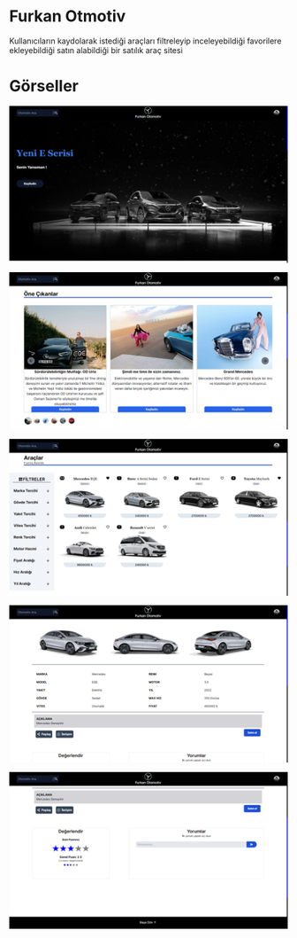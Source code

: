 # Furkan Otmotiv

Kullanıcıların kaydolarak istediği araçları filtreleyip inceleyebildiği
favorilere ekleyebildiği satın alabildiği bir satılık araç sitesi

# Görseller

![Alt text](<public/images/Ekran Görüntüsü (38).png>)

![Alt text](<public/images/Ekran Görüntüsü (39).png>)

![Alt text](<public/images/Ekran Görüntüsü (40).png>)

![Alt text](<public/images/Ekran Görüntüsü (41).png>)

![Alt text](<public/images/Ekran Görüntüsü (42).png>)
